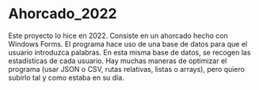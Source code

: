 # Ahorcado_2022
 Este proyecto lo hice en 2022. Consiste en un ahorcado hecho con Windows Forms.
 El programa hace uso de una base de datos para que el usuario introduzca palabras. En esta misma base de datos, se recogen las estadísticas de cada usuario.
 Hay muchas maneras de optimizar el programa (usar JSON o CSV, rutas relativas, listas o arrays), pero quiero subirlo tal y como estaba en su día.
